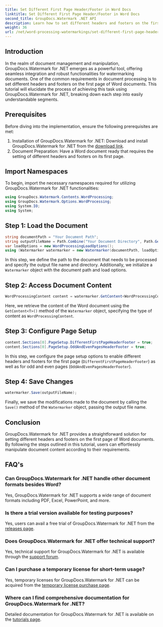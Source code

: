 ```yaml
---
title: Set Different First Page Header/Footer in Word Docs
linktitle: Set Different First Page Header/Footer in Word Docs
second_title: GroupDocs.Watermark .NET API
description: Learn how to set different headers and footers on the first page of Word documents using GroupDocs.Watermark for .NET.
weight: 36
url: /net/word-processing-watermarkings/set-different-first-page-header-footer-word-docs/
---
```

## Introduction
In the realm of document management and manipulation, GroupDocs.Watermark for .NET emerges as a powerful tool, offering seamless integration and robust functionalities for watermarking documents. One of the common requirements in document processing is to set different headers and footers on the first page of Word documents. This tutorial will elucidate the process of achieving this task using GroupDocs.Watermark for .NET, breaking down each step into easily understandable segments.
## Prerequisites
Before diving into the implementation, ensure the following prerequisites are met:
1. Installation of GroupDocs.Watermark for .NET: Download and install GroupDocs.Watermark for .NET from the [download link](https://releases.groupdocs.com/Watermark/net/).
2. Document Preparation: Have a Word document ready that requires the setting of different headers and footers on its first page.

## Import Namespaces
To begin, import the necessary namespaces required for utilizing GroupDocs.Watermark for .NET functionalities:
```csharp
using GroupDocs.Watermark.Contents.WordProcessing;
using GroupDocs.Watermark.Options.WordProcessing;
using System.IO;
using System;
```
## Step 1: Load the Document
```csharp
string documentPath = "Your Document Path";
string outputFileName = Path.Combine("Your Document Directory", Path.GetFileName(documentPath));
var loadOptions = new WordProcessingLoadOptions();
using (Watermarker watermarker = new Watermarker(documentPath, loadOptions))
```
In this step, we define the path to the document that needs to be processed and specify the output file name and directory. Additionally, we initialize a `Watermarker` object with the document path and load options.
## Step 2: Access Document Content
```csharp
WordProcessingContent content = watermarker.GetContent<WordProcessingContent>();
```
Here, we retrieve the content of the Word document using the `GetContent<T>()` method of the `Watermarker` object, specifying the type of content as `WordProcessingContent`.
## Step 3: Configure Page Setup
```csharp
content.Sections[0].PageSetup.DifferentFirstPageHeaderFooter = true;
content.Sections[0].PageSetup.OddAndEvenPagesHeaderFooter = true;
```
In this step, we configure the page setup options to enable different headers and footers for the first page (`DifferentFirstPageHeaderFooter`) as well as for odd and even pages (`OddAndEvenPagesHeaderFooter`).
## Step 4: Save Changes
```csharp
watermarker.Save(outputFileName);
```
Finally, we save the modifications made to the document by calling the `Save()` method of the `Watermarker` object, passing the output file name.

## Conclusion
GroupDocs.Watermark for .NET provides a straightforward solution for setting different headers and footers on the first page of Word documents. By following the steps outlined in this tutorial, users can effortlessly manipulate document content according to their requirements.
## FAQ's
### Can GroupDocs.Watermark for .NET handle other document formats besides Word?
Yes, GroupDocs.Watermark for .NET supports a wide range of document formats including PDF, Excel, PowerPoint, and more.
### Is there a trial version available for testing purposes?
Yes, users can avail a free trial of GroupDocs.Watermark for .NET from the [releases page](https://releases.groupdocs.com/).
### Does GroupDocs.Watermark for .NET offer technical support?
Yes, technical support for GroupDocs.Watermark for .NET is available through the [support forum](https://forum.groupdocs.com/c/watermark/19).
### Can I purchase a temporary license for short-term usage?
Yes, temporary licenses for GroupDocs.Watermark for .NET can be acquired from the [temporary license purchase page](https://purchase.groupdocs.com/temporary-license/).
### Where can I find comprehensive documentation for GroupDocs.Watermark for .NET?
Detailed documentation for GroupDocs.Watermark for .NET is available on the [tutorials page](https://tutorials.groupdocs.com/Watermark/net/).
